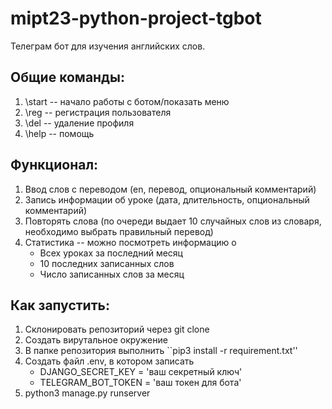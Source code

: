 # mipt23-python-project-tgbot
Телеграм бот для изучения английских слов.

## Общие команды:
1. \start -- начало работы с ботом/показать меню
2. \reg -- регистрация пользователя
3. \del -- удаление профиля
4. \help -- помощь

## Функционал:
1. Ввод слов с переводом (en, перевод, опциональный комментарий)
2. Запись информации об уроке (дата, длительность, опциональный комментарий)
3. Повторять слова (по очереди выдает 10 случайных слов из словаря, необходимо выбрать правильный перевод)
4. Статистика -- можно посмотреть информацию о
    * Всех уроках за последний месяц
    * 10 последних записанных слов
    * Число записанных слов за месяц

## Как запустить:
1. Склонировать репозиторий через git clone
2. Создать вирутальное окружение
3. В папке репозитория выполнить ``pip3 install -r requirement.txt''
4. Создать файл .env, в котором записать
    * DJANGO_SECRET_KEY = 'ваш секретный ключ'
    * TELEGRAM_BOT_TOKEN = 'ваш токен для бота'
5. python3 manage.py runserver